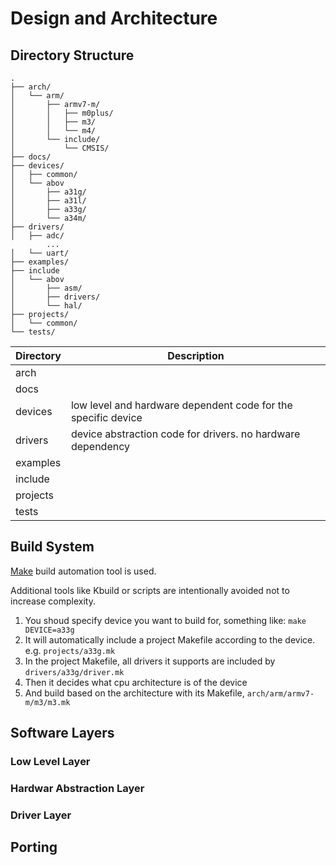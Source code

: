 # Design and Architecture

## Directory Structure

```
.
├── arch/
│   └── arm/
│       ├── armv7-m/
│       │   ├── m0plus/
│       │   ├── m3/
│       │   └── m4/
│       └── include/
│           └── CMSIS/
├── docs/
├── devices/
│   ├── common/
│   └── abov
│       ├── a31g/
│       ├── a31l/
│       ├── a33g/
│       └── a34m/
├── drivers/
│   ├── adc/
        ... 
│   └── uart/
├── examples/
├── include
│   └── abov
│       ├── asm/
│       ├── drivers/
│       └── hal/
├── projects/
│   └── common/
└── tests/
```

| Directory | Description                                                     |
| --------- | -----------                                                     |
| arch      |                                                                 |
| docs      |                                                                 |
| devices   | low level and hardware dependent code for the specific device   |
| drivers   | device abstraction code for drivers. no hardware dependency     |
| examples  |                                                                 |
| include   |                                                                 |
| projects  |                                                                 |
| tests     |                                                                 |


## Build System
[Make](https://www.gnu.org/software/make/manual/make.html) build automation tool is used.

Additional tools like Kbuild or scripts are intentionally avoided not to
increase complexity.

1. You shoud specify device you want to build for, something like: `make DEVICE=a33g`
2. It will automatically include a project Makefile according to the device. e.g. `projects/a33g.mk`
3. In the project Makefile, all drivers it supports are included by `drivers/a33g/driver.mk`
4. Then it decides what cpu architecture is of the device
5. And build based on the architecture with its Makefile, `arch/arm/armv7-m/m3/m3.mk`

## Software Layers
### Low Level Layer
### Hardwar Abstraction Layer
### Driver Layer

## Porting
